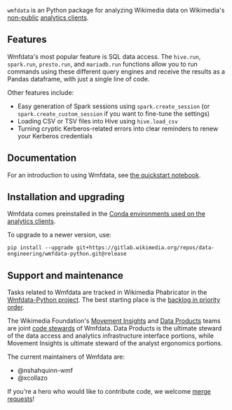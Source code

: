 `wmfdata` is an Python package for analyzing Wikimedia data on Wikimedia's [non-public](https://wikitech.wikimedia.org/wiki/Analytics/Data_access#Production_access) [analytics clients](https://wikitech.wikimedia.org/wiki/Analytics/Systems/Clients).

## Features
Wmfdata's most popular feature is SQL data access. The `hive.run`, `spark.run`, `presto.run`, and `mariadb.run` functions allow you to run commands using these different query engines and receive the results as a Pandas dataframe, with just a single line of code.

Other features include:
* Easy generation of Spark sessions using `spark.create_session` (or `spark.create_custom_session` if you want to fine-tune the settings)
* Loading CSV or TSV files into Hive using `hive.load_csv`
* Turning cryptic Kerberos-related errors into clear reminders to renew your Kerberos credentials

## Documentation
For an introduction to using Wmfdata, see [the quickstart notebook](docs/quickstart.ipynb).

## Installation and upgrading
Wmfdata comes preinstalled in the [Conda environments used on the analytics clients](https://wikitech.wikimedia.org/wiki/Data_Engineering/Systems/Conda).

To upgrade to a newer version, use:
```
pip install --upgrade git+https://gitlab.wikimedia.org/repos/data-engineering/wmfdata-python.git@release
```

## Support and maintenance 
Tasks related to Wmfdata are tracked in Wikimedia Phabricator in the [Wmfdata-Python project](https://phabricator.wikimedia.org/project/profile/4627/). The best starting place is the [backlog in priority order](https://phabricator.wikimedia.org/maniphest/query/f9Q6SKeGTAn_/#R).

The Wikimedia Foundation's [Movement Insights](https://meta.wikimedia.org/wiki/Movement_Insights) and [Data Products](https://www.mediawiki.org/wiki/Data_Platform_Engineering/Data_Products) teams are joint [code stewards](https://www.mediawiki.org/wiki/Code_Stewardship) of Wmfdata. Data Products is the ultimate steward of the data access and analytics infrastructure interface portions, while Movement Insights is ultimate steward of the analyst ergonomics portions.

The current maintainers of Wmfdata are:
- @nshahquinn-wmf
- @xcollazo

If you're a hero who would like to contribute code, we welcome [merge requests](../../merge_requests)!
